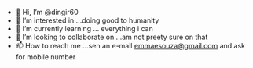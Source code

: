 - 👋 Hi, I’m @dingir60
- 👀 I’m interested in ...doing good to humanity
- 🌱 I’m currently learning ... everything i can
- 💞️ I’m looking to collaborate on ...am not preety sure on that
- 📫 How to reach me ...sen an e-mail emmaesouza@gmail.com and ask for mobile number

<!---
dingir60/dingir60 is a ✨ special ✨ repository because its `README.md` (this file) appears on your GitHub profile.
You can click the Preview link to take a look at your changes.
--->
